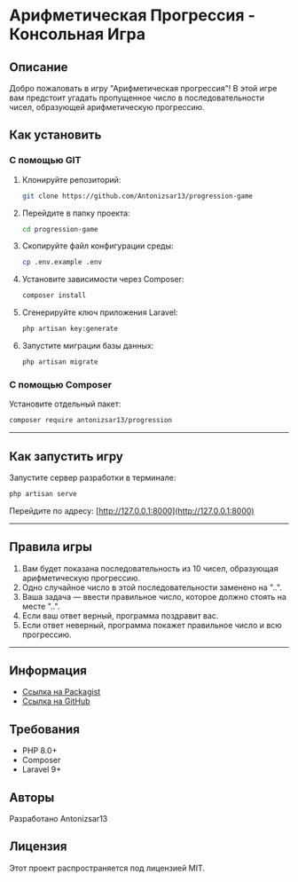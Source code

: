 # Арифметическая Прогрессия - Консольная Игра

## Описание

Добро пожаловать в игру "Арифметическая прогрессия"! В этой игре вам предстоит угадать пропущенное число в последовательности чисел, образующей арифметическую прогрессию.

## Как установить

### С помощью GIT

1. Клонируйте репозиторий:
   ```sh
   git clone https://github.com/Antonizsar13/progression-game
   ```
2. Перейдите в папку проекта:
   ```sh
   cd progression-game
   ```
3. Скопируйте файл конфигурации среды:
   ```sh
   cp .env.example .env
   ```
4. Установите зависимости через Composer:
   ```sh
   composer install
   ```
5. Сгенерируйте ключ приложения Laravel:
   ```sh
   php artisan key:generate
   ```
6. Запустите миграции базы данных:
   ```sh
   php artisan migrate
   ```

### С помощью Composer

Установите отдельный пакет:
   ```sh
   composer require antonizsar13/progression
   ```

---
## Как запустить игру

Запустите сервер разработки в терминале:
```sh
php artisan serve
```

Перейдите по адресу: [http://127.0.0.1:8000](http://127.0.0.1:8000)

---
## Правила игры

1. Вам будет показана последовательность из 10 чисел, образующая арифметическую прогрессию.
2. Одно случайное число в этой последовательности заменено на "..".
3. Ваша задача — ввести правильное число, которое должно стоять на месте "..".
4. Если ваш ответ верный, программа поздравит вас.
5. Если ответ неверный, программа покажет правильное число и всю прогрессию.

---
## Информация
- [Ссылка на Packagist](https://packagist.org/packages/antonizsar13/progression)
- [Ссылка на GitHub](https://github.com/Antonizsar13/progression-game)

## Требования
- PHP 8.0+
- Composer
- Laravel 9+

## Авторы
Разработано Antonizsar13

## Лицензия
Этот проект распространяется под лицензией MIT.
